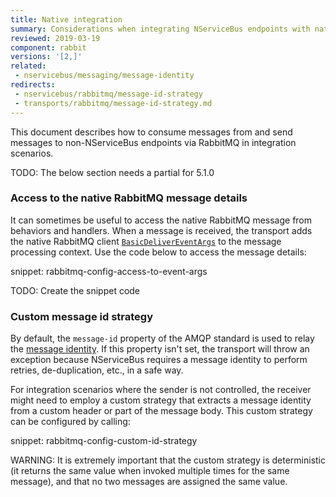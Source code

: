 ```yaml
---
title: Native integration
summary: Considerations when integrating NServiceBus endpoints with native RabbitMQ publishers and consumers.
reviewed: 2019-03-19
component: rabbit
versions: '[2,]'
related:
 - nservicebus/messaging/message-identity
redirects:
 - nservicebus/rabbitmq/message-id-strategy
 - transports/rabbitmq/message-id-strategy.md
---
```


This document describes how to consume messages from and send messages to non-NServiceBus endpoints via RabbitMQ in integration scenarios.

TODO: The below section needs a partial for 5.1.0

### Access to the native RabbitMQ message details

It can sometimes be useful to access the native RabbitMQ message from behaviors and handlers. When a message is received, the transport adds the native RabbitMQ client [`BasicDeliverEventArgs`](https://rabbitmq.github.io/rabbitmq-dotnet-client/api/RabbitMQ.Client.Events.BasicDeliverEventArgs.html) to the message processing context. Use the code below to access the message details:

snippet: rabbitmq-config-access-to-event-args

TODO: Create the snippet code

### Custom message id strategy

By default, the `message-id` property of the AMQP standard is used to relay the [message identity](/nservicebus/messaging/message-identity.md). If this property isn't set, the transport will throw an exception because NServiceBus requires a message identity to perform retries, de-duplication, etc., in a safe way.

For integration scenarios where the sender is not controlled, the receiver might need to employ a custom strategy that extracts a message identity from a custom header or part of the message body. This custom strategy can be configured by calling:

snippet: rabbitmq-config-custom-id-strategy

WARNING: It is extremely important that the custom strategy is deterministic (it returns the same value when invoked multiple times for the same message), and that no two messages are assigned the same value.

